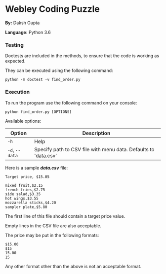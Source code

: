 # Webley Coding Puzzle

**By:** Daksh Gupta

**Language:** Python 3.6

### Testing

Doctests are included in the methods, to ensure that the code is working as expected.

They can be executed using the following command:
```shell
python -m doctest -v find_order.py
```

### Execution

To run the program use the following command on your console:
```shell
python find_order.py [OPTIONS]
```

Available options:

Option | Description
--- | ---
`-h` | Help
`-d`, `--data` | Specify path to CSV file with menu data. Defaults to 'data.csv'

Here is a sample **_data.csv_** file:
```
Target price, $15.05

mixed fruit,$2.15
french fries,$2.75
side salad,$3.35
hot wings,$3.55
mozzarella sticks,$4.20
sampler plate,$5.80
```
The first line of this file should contain a target price value.

Empty lines in the CSV file are also acceptable.

The price may be put in the following formats:
```
$15.00
$15
15.00
15
```
Any other format other than the above is not an acceptable format.